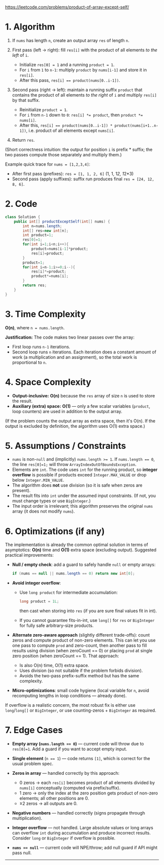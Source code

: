 https://leetcode.com/problems/product-of-array-except-self/
# 1. Algorithm

1. If `nums` has length `n`, create an output array `res` of length `n`.
2. First pass (left → right): fill `res[i]` with the product of all elements *to the left* of `i`.

   * Initialize `res[0] = 1` and a running `product = 1`.
   * For `i` from `1` to `n-1`: multiply `product` by `nums[i-1]` and store it in `res[i]`.
   * After this pass, `res[i] == product(nums[0..i-1])`.
3. Second pass (right → left): maintain a running suffix `product` that contains the product of all elements *to the right* of `i` and multiply `res[i]` by that suffix.

   * Reinitialize `product = 1`.
   * For `i` from `n-1` down to `0`: `res[i] *= product`, then `product *= nums[i]`.
   * After this, `res[i] == product(nums[0..i-1]) * product(nums[i+1..n-1])`, i.e. product of all elements except `nums[i]`.
4. Return `res`.

(Short correctness intuition: the output for position `i` is prefix \* suffix; the two passes compute those separately and multiply them.)

Example quick trace for `nums = [1,2,3,4]`:

* After first pass (prefixes): `res = [1, 1, 2, 6]`  (1, 1, 1*2, 1*2\*3)
* Second pass (apply suffixes): suffix run produces final `res = [24, 12, 8, 6]`.

# 2. Code

```java
class Solution {
    public int[] productExceptSelf(int[] nums) {
        int n=nums.length;
        int[] res=new int[n];
        int product=1;
        res[0]=1;
        for(int i=1;i<n;i++){
            product=nums[i-1]*product;
            res[i]=product;
        }
        product=1;
        for(int i=n-1;i>=0;i--){
            res[i]*=product;
            product*=nums[i];
        }
        return res;
    }
}
```

# 3. Time Complexity

**O(n)**, where `n = nums.length`.

**Justification:** The code makes two linear passes over the array:

* First loop runs `n-1` iterations.
* Second loop runs `n` iterations.
  Each iteration does a constant amount of work (a multiplication and an assignment), so the total work is proportional to `n`.

# 4. Space Complexity

* **Output-inclusive:** **O(n)** because the `res` array of size `n` is used to store the result.
* **Auxiliary (extra) space:** **O(1)** — only a few scalar variables (`product`, loop counters) are used in addition to the output array.

(If the problem counts the output array as extra space, then it's O(n). If the output is excluded by definition, the algorithm uses O(1) extra space.)

# 5. Assumptions / Constraints

* `nums` is non-`null` and (implicitly) `nums.length >= 1`. If `nums.length == 0`, the line `res[0]=1;` will throw `ArrayIndexOutOfBoundsException`.
* Elements are `int`. The code uses `int` for the running product, so **integer overflow** is possible if products exceed `Integer.MAX_VALUE` or drop below `Integer.MIN_VALUE`.
* The algorithm does **not** use division (so it is safe when zeros are present).
* The result fits into `int` under the assumed input constraints. (If not, you must change types or use `BigInteger`.)
* The input order is irrelevant; this algorithm preserves the original `nums` array (it does not modify `nums`).

# 6. Optimizations (if any)

The implementation is already the common optimal solution in terms of asymptotics: **O(n)** time and **O(1)** extra space (excluding output). Suggested practical improvements:

* **Null / empty check**: add a guard to safely handle `null` or empty arrays:

  ```java
  if (nums == null || nums.length == 0) return new int[0];
  ```
* **Avoid integer overflow**:

  * Use `long product` for intermediate accumulation:

    ```java
    long product = 1L;
    ```

    then cast when storing into `res` (if you are sure final values fit in int).
  * If you cannot guarantee fits-in-int, use `long[]` for `res` or `BigInteger` for fully safe arbitrary-size products.
* **Alternate zero-aware approach** (slightly different trade-offs): count zeros and compute product of non-zero elements. This can let you use one pass to compute `prod` and zero-count, then another pass to fill results using division (when zeroCount == 0) or placing `prod` at single zero position (when zeroCount == 1). That approach:

  * Is also O(n) time, O(1) extra space.
  * Uses division (so not suitable if the problem forbids division).
  * Avoids the two-pass prefix-suffix method but has the same complexity.
* **Micro-optimizations**: small code hygiene (local variable for `n`, avoid recomputing lengths in loop conditions — already done).

If overflow is a realistic concern, the most robust fix is either use `long`/`long[]` or `BigInteger`, or use counting-zeros + `BigInteger` as required.

# 7. Edge Cases

* **Empty array (`nums.length == 0`)** — current code will throw due to `res[0]=1`. Add a guard if you want to accept empty input.
* **Single element** (`n == 1`) — code returns `[1]`, which is correct for the usual problem spec.
* **Zeros in array** — handled correctly by this approach:

  * 0 zeros → each `res[i]` becomes product of all elements divided by `nums[i]` conceptually (computed via prefix/suffix).
  * 1 zero → only the index at the zero position gets product of non-zero elements; all other positions are 0.
  * ≥2 zeros → all outputs are 0.
* **Negative numbers** — handled correctly (signs propagate through multiplication).
* **Integer overflow** — not handled. Large absolute values or long arrays can overflow `int` during accumulation and produce incorrect results. Consider `long` or `BigInteger` if overflow is possible.
* **`nums == null`** — current code will NPE/throw; add null guard if API might pass null.

---

